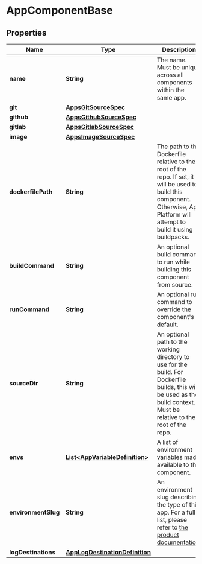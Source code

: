 

# AppComponentBase


## Properties

| Name | Type | Description | Notes |
|------------ | ------------- | ------------- | -------------|
|**name** | **String** | The name. Must be unique across all components within the same app. |  [optional] |
|**git** | [**AppsGitSourceSpec**](AppsGitSourceSpec.md) |  |  [optional] |
|**github** | [**AppsGithubSourceSpec**](AppsGithubSourceSpec.md) |  |  [optional] |
|**gitlab** | [**AppsGitlabSourceSpec**](AppsGitlabSourceSpec.md) |  |  [optional] |
|**image** | [**AppsImageSourceSpec**](AppsImageSourceSpec.md) |  |  [optional] |
|**dockerfilePath** | **String** | The path to the Dockerfile relative to the root of the repo. If set, it will be used to build this component. Otherwise, App Platform will attempt to build it using buildpacks. |  [optional] |
|**buildCommand** | **String** | An optional build command to run while building this component from source. |  [optional] |
|**runCommand** | **String** | An optional run command to override the component&#39;s default. |  [optional] |
|**sourceDir** | **String** | An optional path to the working directory to use for the build. For Dockerfile builds, this will be used as the build context. Must be relative to the root of the repo. |  [optional] |
|**envs** | [**List&lt;AppVariableDefinition&gt;**](AppVariableDefinition.md) | A list of environment variables made available to the component. |  [optional] |
|**environmentSlug** | **String** | An environment slug describing the type of this app. For a full list, please refer to [the product documentation](https://www.digitalocean.com/docs/app-platform/). |  [optional] |
|**logDestinations** | [**AppLogDestinationDefinition**](AppLogDestinationDefinition.md) |  |  [optional] |



